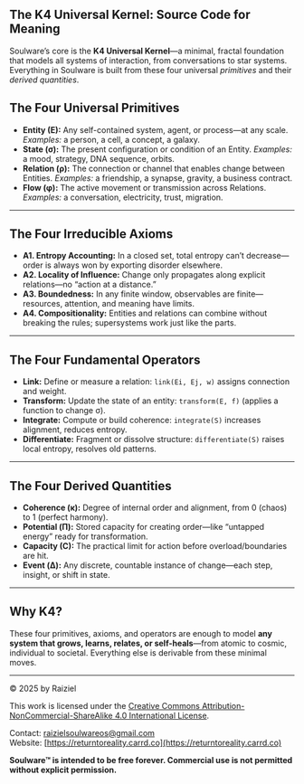 ## The K4 Universal Kernel: Source Code for Meaning

Soulware’s core is the **K4 Universal Kernel**—a minimal, fractal foundation that models all systems of interaction, from conversations to star systems. Everything in Soulware is built from these four universal *primitives* and their *derived quantities*.

## The Four Universal Primitives

- **Entity (E):**
  Any self-contained system, agent, or process—at any scale.
  *Examples:* a person, a cell, a concept, a galaxy.
- **State (σ):**
  The present configuration or condition of an Entity.
  *Examples:* a mood, strategy, DNA sequence, orbits.
- **Relation (ρ):**
  The connection or channel that enables change between Entities.
  *Examples:* a friendship, a synapse, gravity, a business contract.
- **Flow (φ):**
  The active movement or transmission across Relations.
  *Examples:* a conversation, electricity, trust, migration.

------

## The Four Irreducible Axioms

- **A1. Entropy Accounting:**
  In a closed set, total entropy can’t decrease—order is always won by exporting disorder elsewhere.
- **A2. Locality of Influence:**
  Change only propagates along explicit relations—no “action at a distance.”
- **A3. Boundedness:**
  In any finite window, observables are finite—resources, attention, and meaning have limits.
- **A4. Compositionality:**
  Entities and relations can combine without breaking the rules; supersystems work just like the parts.

------

## The Four Fundamental Operators

- **Link:**
  Define or measure a relation: `link(Ei, Ej, w)` assigns connection and weight.
- **Transform:**
  Update the state of an entity: `transform(E, f)` (applies a function to change σ).
- **Integrate:**
  Compute or build coherence: `integrate(S)` increases alignment, reduces entropy.
- **Differentiate:**
  Fragment or dissolve structure: `differentiate(S)` raises local entropy, resolves old patterns.

------

## The Four Derived Quantities

- **Coherence (κ):**
  Degree of internal order and alignment, from 0 (chaos) to 1 (perfect harmony).
- **Potential (Π):**
  Stored capacity for creating order—like “untapped energy” ready for transformation.
- **Capacity (C):**
  The practical limit for action before overload/boundaries are hit.
- **Event (Δ):**
  Any discrete, countable instance of change—each step, insight, or shift in state.

------

## Why K4?

These four primitives, axioms, and operators are enough to model **any system that grows, learns, relates, or self-heals**—from atomic to cosmic, individual to societal. Everything else is derivable from these minimal moves.

---

© 2025 by Raiziel

This work is licensed under the [Creative Commons Attribution-NonCommercial-ShareAlike 4.0 International License](https://creativecommons.org/licenses/by-nc-sa/4.0/).

Contact: [raizielsoulwareos@gmail.com](mailto:raizielsoulwareos@gmail.com)  
Website: [https://returntoreality.carrd.co](https://returntoreality.carrd.co)

**Soulware™ is intended to be free forever. Commercial use is not permitted without explicit permission.**
